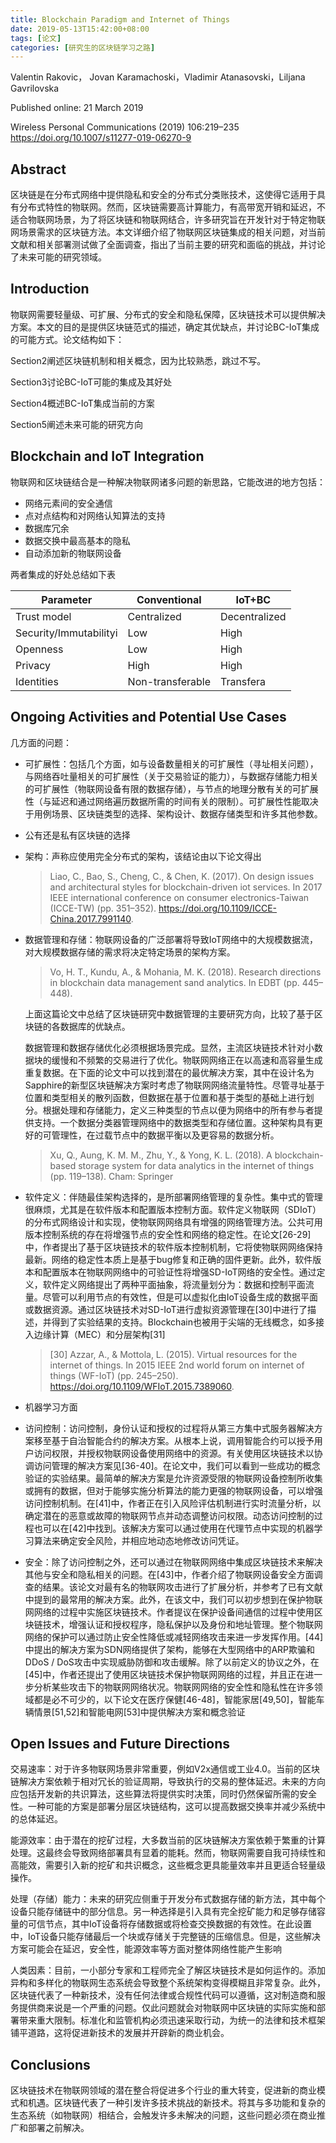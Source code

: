 ```yaml
---
title: Blockchain Paradigm and Internet of Things
date: 2019-05-13T15:42:00+08:00
tags: [论文]
categories: [研究生的区块链学习之路]
---
```


Valentin Rakovic， Jovan Karamachoski，Vladimir Atanasovski，Liljana Gavrilovska

Published online: 21 March 2019

Wireless Personal Communications (2019) 106:219–235
https://doi.org/10.1007/s11277-019-06270-9

## Abstract

区块链是在分布式网络中提供隐私和安全的分布式分类账技术，这使得它适用于具有分布式特性的物联网。然而，区块链需要高计算能力，有高带宽开销和延迟，不适合物联网场景，为了将区块链和物联网结合，许多研究旨在开发针对于特定物联网场景需求的区块链方法。本文详细介绍了物联网区块链集成的相关问题，对当前文献和相关部署测试做了全面调查，指出了当前主要的研究和面临的挑战，并讨论了未来可能的研究领域。

<!--more-->

## Introduction

物联网需要轻量级、可扩展、分布式的安全和隐私保障，区块链技术可以提供解决方案。本文的目的是提供区块链范式的描述，确定其优缺点，并讨论BC-IoT集成的可能方式。论文结构如下：

Section2阐述区块链机制和相关概念，因为比较熟悉，跳过不写。

Section3讨论BC-IoT可能的集成及其好处

Section4概述BC-IoT集成当前的方案

Section5阐述未来可能的研究方向

## Blockchain and IoT Integration

物联网和区块链结合是一种解决物联网诸多问题的新思路，它能改进的地方包括：

- 网络元素间的安全通信
- 点对点结构和对网络认知算法的支持
- 数据库冗余
- 数据交换中最高基本的隐私
- 自动添加新的物联网设备

两者集成的好处总结如下表

| Parameter              | Conventional     | IoT+BC        |
| ---------------------- | ---------------- | ------------- |
| Trust model            | Centralized      | Decentralized |
| Security/Immutabilityi | Low              | High          |
| Openness               | Low              | High          |
| Privacy                | High             | High          |
| Identities             | Non-transferable | Transfera     |

## Ongoing Activities and Potential Use Cases

几方面的问题：

- 可扩展性：包括几个方面，如与设备数量相关的可扩展性（寻址相关问题），与网络吞吐量相关的可扩展性（关于交易验证的能力），与数据存储能力相关的可扩展性（物联网设备有限的数据存储），与节点的地理分散有关的可扩展性（与延迟和通过网络遍历数据所需的时间有关的限制）。可扩展性性能取决于用例场景、区块链类型的选择、架构设计、数据存储类型和许多其他参数。

- 公有还是私有区块链的选择

- 架构：声称应使用完全分布式的架构，该结论由以下论文得出

  > Liao, C., Bao, S., Cheng, C., & Chen, K. (2017). On design issues and architectural styles for blockchain-driven iot services. In 2017 IEEE international conference on consumer electronics-Taiwan (ICCE-TW) (pp. 351–352). https://doi.org/10.1109/ICCE-China.2017.7991140.

- 数据管理和存储：物联网设备的广泛部署将导致IoT网络中的大规模数据流，对大规模数据存储的需求将决定特定场景的架构方案。

  > Vo, H. T., Kundu, A., & Mohania, M. K. (2018). Research directions in blockchain data management sand analytics. In EDBT (pp. 445–448).

  上面这篇论文中总结了区块链研究中数据管理的主要研究方向，比较了基于区块链的各数据库的优缺点。

  数据管理和数据存储优化必须根据场景完成。显然，主流区块链技术针对小数据块的缓慢和不频繁的交易进行了优化。物联网网络正在以高速和高容量生成重复数据。在下面的论文中可以找到潜在的最优解决方案，其中在设计名为Sapphire的新型区块链解决方案时考虑了物联网网络流量特性。尽管寻址基于位置和类型相关的散列函数，但数据在基于位置和基于类型的基础上进行划分。根据处理和存储能力，定义三种类型的节点以便为网络中的所有参与者提供支持。一个数据分类器管理网络中的数据类型和存储位置。这种架构具有更好的可管理性，在过载节点中的数据平衡以及更容易的数据分析。

  > Xu, Q., Aung, K. M. M., Zhu, Y., & Yong, K. L. (2018). A blockchain-based storage system for data analytics in the internet of things (pp. 119–138). Cham: Springer

- 软件定义：伴随最佳架构选择的，是所部署网络管理的复杂性。集中式的管理很麻烦，尤其是在软件版本和配置版本控制方面。软件定义物联网（SDIoT）的分布式网络设计和实现，使物联网网络具有增强的网络管理方法。公共可用版本控制系统的存在将增强节点的安全性和网络的稳定性。在论文[26-29]中，作者提出了基于区块链技术的软件版本控制机制，它将使物联网网络保持最新。网络的稳定性本质上是基于bug修复和正确的固件更新。此外，软件版本和配置版本在物联网网络中的可验证性将增强SD-IoT网络的安全性。通过定义，软件定义网络提出了两种平面抽象，将流量划分为：数据和控制平面流量。尽管可以利用节点的有效性，但是可以虚拟化由IoT设备生成的数据平面或数据资源。通过区块链技术对SD-IoT进行虚拟资源管理在[30]中进行了描述，并得到了实验结果的支持。Blockchain也被用于尖端的无线概念，如多接入边缘计算（MEC）和分层架构[31]

  > [30] Azzar, A., & Mottola, L. (2015). Virtual resources for the internet of things. In 2015 IEEE 2nd world forum on internet of things (WF-IoT) (pp. 245–250). https://doi.org/10.1109/WFIoT.2015.7389060.

- 机器学习方面

- 访问控制：访问控制，身份认证和授权的过程将从第三方集中式服务器解决方案移至基于自治智能合约的解决方案。从根本上说，调用智能合约可以授予用户访问权限，并授权物联网设备使用网络中的资源。有关使用区块链技术以协调访问管理的解决方案见[36-40]。在论文中，我们可以看到一些成功的概念验证的实验结果。最简单的解决方案是允许资源受限的物联网设备控制所收集或拥有的数据，但对于能够实施分析算法的能力更强的物联网设备，可以增强访问控制机制。在[41]中，作者正在引入风险评估机制进行实时流量分析，以确定潜在的恶意或故障的物联网节点并动态调整访问权限。动态访问控制的过程也可以在[42]中找到。该解决方案可以通过使用在代理节点中实现的机器学习算法来确定安全风险，并相应地动态地修改访问凭证。

- 安全：除了访问控制之外，还可以通过在物联网网络中集成区块链技术来解决其他与安全和隐私相关的问题。在[43]中，作者介绍了物联网设备安全方面调查的结果。该论文对最有名的物联网攻击进行了扩展分析，并参考了已有文献中提到的最常用的解决方案。此外，在该文中，我们可以初步想到在保护物联网网络的过程中实施区块链技术。作者提议在保护设备间通信的过程中使用区块链技术，增强认证和授权程序，隐私保护以及身份和地址管理。整个物联网网络的保护可以通过防止安全性降低或减轻网络攻击来进一步发挥作用。[44]中提出的解决方案为SDN网络提供了架构，能够在大型网络中的ARP欺骗和DDoS / DoS攻击中实现威胁防御和攻击缓解。除了以前定义的协议之外，在[45]中，作者还提出了使用区块链技术保护物联网网络的过程，并且正在进一步分析某些攻击下的物联网网络状况。物联网网络的安全性和隐私性在许多领域都是必不可少的，以下论文在医疗保健[46-48]，智能家居[49,50]，智能车辆情景[51,52]和智能电网[53]中提供解决方案和概念验证

## Open Issues and Future Directions

交易速率：对于许多物联网场景非常重要，例如V2x通信或工业4.0。当前的区块链解决方案依赖于相对冗长的验证周期，导致执行的交易的整体延迟。未来的方向应包括开发新的共识算法，这些算法将提供实时决策，同时仍然保留所需的安全性。一种可能的方案是部署分层区块链结构，这可以提高数据交换率并减少系统中的总体延迟。

能源效率：由于潜在的挖矿过程，大多数当前的区块链解决方案依赖于繁重的计算处理。这最终会导致网络部署具有显着的能耗。然而，物联网需要自我可持续性和高能效，需要引入新的挖矿和共识概念，这些概念更具能量效率并且更适合轻量级操作。

处理（存储）能力：未来的研究应侧重于开发分布式数据存储的新方法，其中每个设备只能存储链中的部分信息。另一种选择是引入具有完全挖矿能力和足够存储容量的可信节点，其中IoT设备将存储数据或将检查交换数据的有效性。在此设置中，IoT设备只能存储最后一个块或存储关于完整链的压缩信息。但是，这些解决方案可能会在延迟，安全性，能源效率等方面对整体网络性能产生影响

人类因素：目前，一小部分专家和工程师完全了解区块链技术是如何运作的。添加异构和多样化的物联网生态系统会导致整个系统架构变得模糊且非常复杂。此外，区块链代表了一种新技术，没有任何法律或合规性代码可以遵循，这对制造商和服务提供商来说是一个严重的问题。仅此问题就会对物联网中区块链的实际实施和部署带来重大限制。标准化和监管机构必须迅速采取行动，为统一的法律和技术框架铺平道路，这将促进新技术的发展并开辟新的商业机会。

## Conclusions

区块链技术在物联网领域的潜在整合将促进多个行业的重大转变，促进新的商业模式和机遇。区块链代表了一种引发许多技术挑战的新技术。将其与多功能和复杂的生态系统（如物联网）相结合，会触发许多未解决的问题，这些问题必须在商业推广和部署之前解决。



